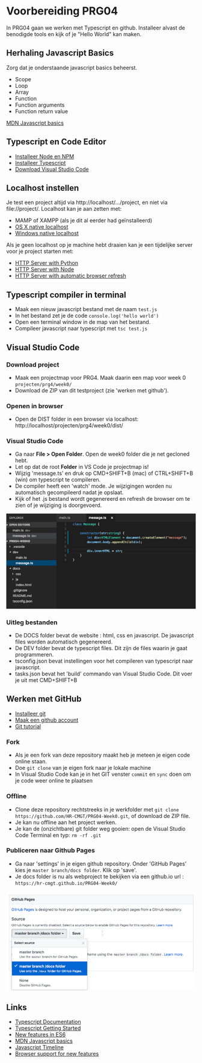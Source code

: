 # Voorbereiding PRG04

In PRG04 gaan we werken met Typescript en github. Installeer alvast de benodigde tools en kijk of je "Hello World" kan maken.

## Herhaling Javascript Basics
Zorg dat je onderstaande javascript basics beheerst.
- Scope
- Loop
- Array
- Function
- Function arguments
- Function return value

[MDN Javascript basics](https://developer.mozilla.org/en-US/docs/Learn/Getting_started_with_the_web/JavaScript_basics)

## Typescript en Code Editor
- [Installeer Node en NPM](https://nodejs.org/en/)
- [Installeer Typescript](https://www.typescriptlang.org)
- [Download Visual Studio Code](https://code.visualstudio.com)



## Localhost instellen
Je test een project altijd via http://localhost/.../project, en niet via file://project/. Localhost kan je aan zetten met:
- MAMP of XAMPP (als je dit al eerder had geïnstalleerd)
- [OS X native localhost](https://coolestguidesontheplanet.com/get-apache-mysql-php-and-phpmyadmin-working-on-macos-sierra/)
- [Windows native localhost](https://msdn.microsoft.com/en-us/library/ms181052(v=vs.80).aspx)

Als je geen localhost op je machine hebt draaien kan je een tijdelijke server voor je project starten met:
- [HTTP Server with Python](http://www.pythonforbeginners.com/modules-in-python/how-to-use-simplehttpserver/)
- [HTTP Server with Node](https://www.npmjs.com/package/http-server)
- [HTTP Server with automatic browser refresh](https://www.browsersync.io)

## Typescript compiler in terminal
- Maak een nieuw javascript bestand met de naam `test.js`
- In het bestand zet je de code `console.log('hello world')`
- Open een terminal window in de map van het bestand.
- Compileer javascript naar typescript met `tsc test.js`

## Visual Studio Code

### Download project
- Maak een projectmap voor PRG4. Maak daarin een map voor week 0 `projecten/prg4/week0/`
- Download de ZIP van dit testproject (zie 'werken met github').

### Openen in browser
- Open de DIST folder in een browser via localhost: http://localhost/projecten/prg4/week0/dist/

### Visual Studio Code
- Ga naar **File > Open Folder**. Open de week0 folder die je net gecloned hebt. 
- Let op dat de root **Folder** in VS Code je projectmap is! 
- Wijzig 'message.ts' en druk op CMD+SHIFT+B (mac) of CTRL+SHIFT+B (win) om typescript te compileren. 
- De compiler heeft een 'watch' mode. Je wijzigingen worden nu automatisch gecompileerd nadat je opslaat.
- Kijk of het .js bestand wordt gegenereerd en refresh de browser om te zien of je wijziging is doorgevoerd.

![Editor](editor.png?raw=true "Editor")

### Uitleg bestanden
- De DOCS folder bevat de website : html, css en javascript. De javascript files worden automatisch gegenereerd.
- De DEV folder bevat de typescript files. Dit zijn de files waarin je gaat programmeren.
- tsconfig.json bevat instellingen voor het compileren van typescript naar javascript.
- tasks.json bevat het 'build' commando van Visual Studio Code. Dit voer je uit met CMD+SHIFT+B

## Werken met GitHub
- [Installeer git](https://git-scm.com/book/en/v2/Getting-Started-Installing-Git)
- [Maak een github account](https://www.github.com)
- [Git tutorial](https://try.github.io/)

### Fork
- Als je een fork van deze repository maakt heb je meteen je eigen code online staan. 
- Doe `git clone` van je eigen fork naar je lokale machine 
- In Visual Studio Code kan je in het GIT venster `commit` en `sync` doen om je code weer online te plaatsen

### Offline
- Clone deze repository rechtstreeks in je werkfolder met `git clone https://github.com/HR-CMGT/PRG04-Week0.git`, of download de ZIP file. 
- Je kan nu offline aan het project werken.
- Je kan de (onzichtbare) git folder weg gooien: open de Visual Studio Code Terminal en typ: `rm -rf .git`

### Publiceren naar Github Pages
- Ga naar 'settings' in je eigen github repository. Onder 'GitHub Pages' kies je `master branch/docs folder`. Klik op 'save'.
- Je docs folder is nu als webproject te bekijken via een github.io url : `https://hr-cmgt.github.io/PRG04-Week0/`

![Pages](pages.png?raw=true "Pages")

## Links
- [Typescript Documentation](https://www.typescriptlang.org)
- [Typescript Getting Started](https://basarat.gitbooks.io/typescript/content/docs/getting-started.html)
- [New features in ES6](http://es6-features.org)
- [MDN Javascript basics](https://developer.mozilla.org/en-US/docs/Learn/Getting_started_with_the_web/JavaScript_basics)
- [Javascript Timeline](https://en.wikipedia.org/wiki/ECMAScript)
- [Browser support for new features](http://caniuse.com)
